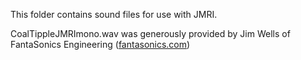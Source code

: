 This folder contains sound files for use with JMRI.

CoalTippleJMRImono.wav was generously provided by Jim Wells of FantaSonics Engineering ([fantasonics.com](http://fantasonics.com))


